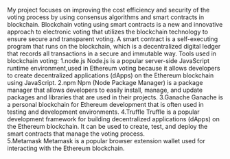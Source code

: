 My project focuses on improving the cost efficiency and security of the voting process by using consensus algorithms and smart contracts in blockchain.
Blockchain voting using smart contracts is a new and innovative approach to electronic voting that utilizes the blockchain technology to ensure secure and transparent voting. A smart contract is a self-executing program that runs on the blockchain, which is a decentralized digital ledger that records all transactions in a secure and immutable way.
Tools used in blockchain voting:
1.node.js
Node.js is a popular server-side JavaScript runtime environment,used in Ethereum voting because it allows developers to create decentralized applications (dApps) on the Ethereum blockchain using JavaScript.
2.npm
Npm (Node Package Manager) is a package manager that allows developers to easily install, manage, and update packages and libraries that are used in their projects.
3.Ganache
Ganache is a personal blockchain for Ethereum development that is often used in testing and development environments.
4.Truffle 
Truffle is a popular development framework for building decentralized applications (dApps) on the Ethereum blockchain. It can be used to create, test, and deploy the smart contracts that manage the voting process.  
5.Metamask
Metamask is a popular browser extension wallet used for interacting with the Ethereum blockchain.


   

